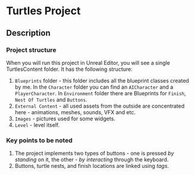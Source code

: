 # Turtles Project
## Description
### Project structure
When you will run this project in Unreal Editor, you will see a single TurtlesContent folder. It has the following structure:
1. `Blueprints` folder - this folder includes all the blueprint classes created by me. In the `Character` folder you can find an `AICharacter` and a `PlayerCharacter`. In `Environment` folder there are Blueprints for `Finish`, `Nest Of Turtles` and `Buttons`.
2. `External Content` - all used assets from the outside are concentrated here - animations, meshes, sounds, VFX and etc.
3. `Images` - pictures used for some widgets.
4. `Level` - level itself.
### Key points to be noted
1. The project implements two types of buttons - one is pressed *by standing* on it, the other - *by interacting* through the keyboard.
2. Buttons, turtle nests, and finish locations are linked using *tags*.
